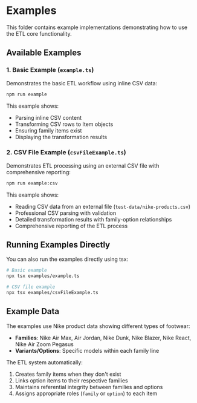# Examples

This folder contains example implementations demonstrating how to use the ETL core functionality.

## Available Examples

### 1. Basic Example (`example.ts`)

Demonstrates the basic ETL workflow using inline CSV data:

```bash
npm run example
```

This example shows:

- Parsing inline CSV content
- Transforming CSV rows to Item objects
- Ensuring family items exist
- Displaying the transformation results

### 2. CSV File Example (`csvFileExample.ts`)

Demonstrates ETL processing using an external CSV file with comprehensive reporting:

```bash
npm run example:csv
```

This example shows:

- Reading CSV data from an external file (`test-data/nike-products.csv`)
- Professional CSV parsing with validation
- Detailed transformation results with family-option relationships
- Comprehensive reporting of the ETL process

## Running Examples Directly

You can also run the examples directly using tsx:

```bash
# Basic example
npx tsx examples/example.ts

# CSV file example
npx tsx examples/csvFileExample.ts
```

## Example Data

The examples use Nike product data showing different types of footwear:

- **Families**: Nike Air Max, Air Jordan, Nike Dunk, Nike Blazer, Nike React, Nike Air Zoom Pegasus
- **Variants/Options**: Specific models within each family line

The ETL system automatically:

1. Creates family items when they don't exist
2. Links option items to their respective families
3. Maintains referential integrity between families and options
4. Assigns appropriate roles (`family` or `option`) to each item
